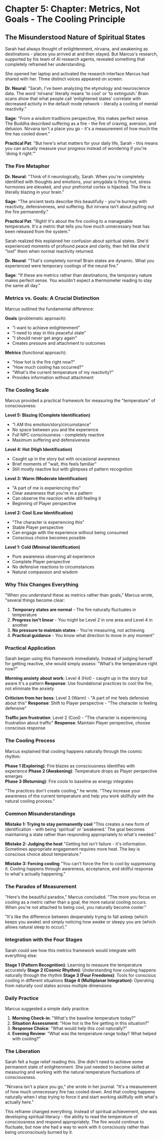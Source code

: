 # Chapter 5: Chapter: Metrics, Not Goals - The Cooling Principle

## The Misunderstood Nature of Spiritual States

Sarah had always thought of enlightenment, nirvana, and awakening as destinations - places you arrived at and then stayed. But Marcus's research, supported by his team of AI research agents, revealed something that completely reframed her understanding.

She opened her laptop and activated the research interface Marcus had shared with her. Three distinct voices appeared on screen:

**Dr. Neural**: "Sarah, I've been analyzing the etymology and neuroscience data. The word 'nirvana' literally means 'to cool' or 'to extinguish.' Brain scans show that what people call 'enlightened states' correlate with decreased activity in the default mode network - literally a cooling of mental reactivity."

**Sage**: "From a wisdom traditions perspective, this makes perfect sense. The Buddha described suffering as a fire - the fire of craving, aversion, and delusion. Nirvana isn't a place you go - it's a measurement of how much the fire has cooled down."

**Practical Pat**: "But here's what matters for your daily life, Sarah - this means you can actually measure your progress instead of wondering if you're 'doing it right.'"

### The Fire Metaphor

**Dr. Neural**: "Think of it neurologically, Sarah. When you're completely identified with thoughts and emotions, your amygdala is firing hot, stress hormones are elevated, and your prefrontal cortex is hijacked. The fire is literally blazing in your brain."

**Sage**: "The ancient texts describe this beautifully - you're burning with reactivity, defensiveness, and suffering. But nirvana isn't about putting out the fire permanently."

**Practical Pat**: "Right! It's about the fire cooling to a manageable temperature. It's a metric that tells you how much unnecessary heat has been released from the system."

Sarah realized this explained her confusion about spiritual states. She'd experienced moments of profound peace and clarity, then felt like she'd "lost" them when normal reactivity returned.

**Dr. Neural**: "That's completely normal! Brain states are dynamic. What you experienced were temporary coolings of the neural fire."

**Sage**: "If these are metrics rather than destinations, the temporary nature makes perfect sense. You wouldn't expect a thermometer reading to stay the same all day."

### Metrics vs. Goals: A Crucial Distinction

Marcus outlined the fundamental difference:

**Goals** (problematic approach):
- "I want to achieve enlightenment"
- "I need to stay in this peaceful state"
- "I should never get angry again"
- Creates pressure and attachment to outcomes

**Metrics** (functional approach):
- "How hot is the fire right now?"
- "How much cooling has occurred?"
- "What's the current temperature of my reactivity?"
- Provides information without attachment

### The Cooling Scale

Marcus provided a practical framework for measuring the "temperature" of consciousness:

**Level 5: Blazing (Complete Identification)**
- "I AM this emotion/story/circumstance"
- No space between you and the experience
- Full NPC consciousness - completely reactive
- Maximum suffering and defensiveness

**Level 4: Hot (High Identification)**
- Caught up in the story but with occasional awareness
- Brief moments of "wait, this feels familiar"
- Still mostly reactive but with glimpses of pattern recognition

**Level 3: Warm (Moderate Identification)**
- "A part of me is experiencing this"
- Clear awareness that you're in a pattern
- Can observe the reaction while still feeling it
- Beginning of Player perspective

**Level 2: Cool (Low Identification)**
- "The character is experiencing this"
- Stable Player perspective
- Can engage with the experience without being consumed
- Conscious choice becomes possible

**Level 1: Cold (Minimal Identification)**
- Pure awareness observing all experience
- Complete Player perspective
- No defensive reactions to circumstances
- Natural compassion and wisdom

### Why This Changes Everything

"When you understand these as metrics rather than goals," Marcus wrote, "several things become clear:

1. **Temporary states are normal** - The fire naturally fluctuates in temperature
2. **Progress isn't linear** - You might be Level 2 in one area and Level 4 in another
3. **No pressure to maintain states** - You're measuring, not achieving
4. **Practical guidance** - You know what direction to move in any moment"

### Practical Application

Sarah began using this framework immediately. Instead of judging herself for getting reactive, she would simply assess: "What's the temperature right now?"

**Morning anxiety about work**: Level 4 (Hot) - caught up in the story but aware it's a pattern
**Response**: Use foundational practices to cool the fire, not eliminate the anxiety

**Criticism from her boss**: Level 3 (Warm) - "A part of me feels defensive about this"
**Response**: Shift to Player perspective - "The character is feeling defensive"

**Traffic jam frustration**: Level 2 (Cool) - "The character is experiencing frustration about traffic"
**Response**: Maintain Player perspective, choose conscious response

### The Cooling Process

Marcus explained that cooling happens naturally through the cosmic rhythm:

**Phase 1 (Exploring)**: Fire blazes as consciousness identifies with experience
**Phase 2 (Awakening)**: Temperature drops as Player perspective emerges  
**Phase 3 (Returning)**: Fire cools to baseline as energy integrates

"The practices don't create cooling," he wrote. "They increase your awareness of the current temperature and help you work skillfully with the natural cooling process."

### Common Misunderstandings

**Mistake 1: Trying to stay permanently cool**
"This creates a new form of identification - with being 'spiritual' or 'awakened.' The goal becomes maintaining a state rather than responding appropriately to what's needed."

**Mistake 2: Judging the heat**
"Getting hot isn't failure - it's information. Sometimes appropriate engagement requires more heat. The key is conscious choice about temperature."

**Mistake 3: Forcing cooling**
"You can't force the fire to cool by suppressing it. Cooling happens through awareness, acceptance, and skillful response to what's actually happening."

### The Paradox of Measurement

"Here's the beautiful paradox," Marcus concluded. "The more you focus on cooling as a metric rather than a goal, the more natural cooling occurs. When you're not attached to being cool, you naturally become cooler."

"It's like the difference between desperately trying to fall asleep (which keeps you awake) and simply noticing how awake or sleepy you are (which allows natural sleep to occur)."

### Integration with the Four Stages

Sarah could see how this metrics framework would integrate with everything else:

**Stage 1 (Pattern Recognition)**: Learning to measure the temperature accurately
**Stage 2 (Cosmic Rhythm)**: Understanding how cooling happens naturally through the rhythm
**Stage 3 (Four Freedoms)**: Tools for conscious cooling in different situations
**Stage 4 (Multiplanar Integration)**: Operating from naturally cool states across multiple dimensions

### Daily Practice

Marcus suggested a simple daily practice:

1. **Morning Check-in**: "What's the baseline temperature today?"
2. **Situation Assessment**: "How hot is the fire getting in this situation?"
3. **Response Choice**: "What would help this cool naturally?"
4. **Evening Review**: "What was the temperature range today? What helped with cooling?"

### The Liberation

Sarah felt a huge relief reading this. She didn't need to achieve some permanent state of enlightenment. She just needed to become skilled at measuring and working with the natural temperature fluctuations of consciousness.

"Nirvana isn't a place you go," she wrote in her journal. "It's a measurement of how much unnecessary fire has cooled down. And that cooling happens naturally when I stop trying to force it and start working skillfully with what's actually here."

This reframe changed everything. Instead of spiritual achievement, she was developing spiritual literacy - the ability to read the temperature of consciousness and respond appropriately. The fire would continue to fluctuate, but now she had a way to work with it consciously rather than being unconsciously burned by it.
